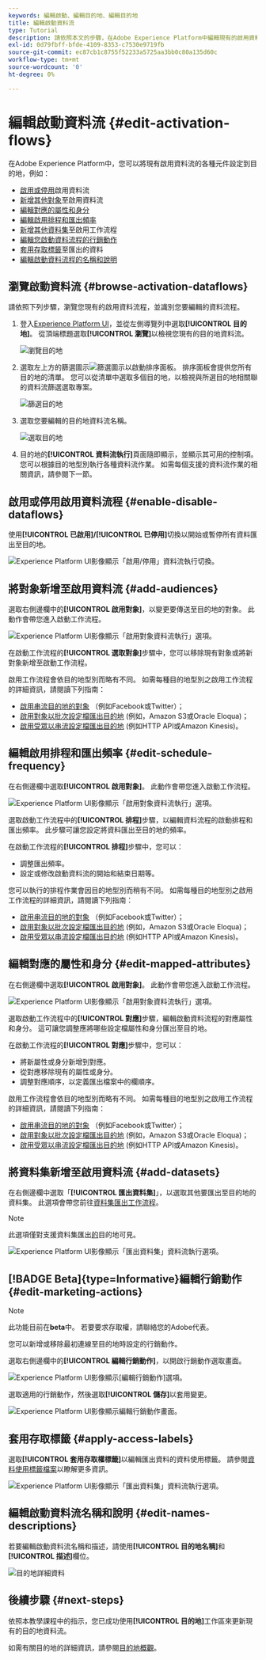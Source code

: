 ```yaml
---
keywords: 編輯啟動、編輯目的地、編輯目的地
title: 編輯啟動資料流
type: Tutorial
description: 請依照本文的步驟，在Adobe Experience Platform中編輯現有的啟用資料流。
exl-id: 0d79fbff-bfde-4109-8353-c7530e9719fb
source-git-commit: ec87cb1c8755f52233a5725aa3bb0c80a135d60c
workflow-type: tm+mt
source-wordcount: '0'
ht-degree: 0%

---
```


# 編輯啟動資料流 {#edit-activation-flows}

在Adobe Experience Platform中，您可以將現有啟用資料流的各種元件設定到目的地，例如：

* [啟用或停用](#enable-disable-dataflows)啟用資料流
* [新增其他對象](#add-audiences)至啟用資料流
* [編輯對應的屬性和身分](#edit-mapped-attributes)
* [編輯啟用排程和匯出頻率](#edit-schedule-frequency)
* [新增其他資料集](#add-datasets)至啟用工作流程
* [編輯您啟動資料流程的行銷動作](#edit-marketing-actions)
* [套用存取標籤](#apply-access-labels)至匯出的資料
* [編輯啟動資料流程的名稱和說明](#edit-names-descriptions)

## 瀏覽啟動資料流 {#browse-activation-dataflows}

請依照下列步驟，瀏覽您現有的啟用資料流程，並識別您要編輯的資料流程。

1. 登入[Experience Platform UI](https://platform.adobe.com/)，並從左側導覽列中選取&#x200B;**[!UICONTROL 目的地]**。 從頂端標題選取&#x200B;**[!UICONTROL 瀏覽]**&#x200B;以檢視您現有的目的地資料流。

   ![瀏覽目的地](../assets/ui/edit-activation/browse-destinations.png)

2. 選取左上方的篩選圖示![篩選圖示](../../images/icons/filter.png)以啟動排序面板。 排序面板會提供您所有目的地的清單。 您可以從清單中選取多個目的地，以檢視與所選目的地相關聯的資料流篩選選取專案。

   ![篩選目的地](../assets/ui/edit-activation/filter-destinations.png)

3. 選取您要編輯的目的地資料流名稱。

   ![選取目的地](../assets/ui/edit-activation/destination-select.png)

4. 目的地的&#x200B;**[!UICONTROL 資料流執行]**&#x200B;頁面隨即顯示，並顯示其可用的控制項。 您可以根據目的地型別執行各種資料流作業。 如需每個支援的資料流作業的相關資訊，請參閱下一節。

## 啟用或停用啟用資料流程 {#enable-disable-dataflows}

使用&#x200B;**[!UICONTROL 已啟用]/[!UICONTROL 已停用]**&#x200B;切換以開始或暫停所有資料匯出至目的地。

![Experience Platform UI影像顯示「啟用/停用」資料流執行切換。](../assets/ui/edit-activation/enable-toggle.png)

## 將對象新增至啟用資料流 {#add-audiences}

選取右側邊欄中的&#x200B;**[!UICONTROL 啟用對象]**，以變更要傳送至目的地的對象。 此動作會帶您進入啟動工作流程。

![Experience Platform UI影像顯示「啟用對象資料流執行」選項。](../assets/ui/edit-activation/activate-audiences.png)

在啟動工作流程的&#x200B;**[!UICONTROL 選取對象]**&#x200B;步驟中，您可以移除現有對象或將新對象新增至啟動工作流程。

啟用工作流程會依目的地型別而略有不同。 如需每種目的地型別之啟用工作流程的詳細資訊，請閱讀下列指南：

* [啟用串流目的地的對象](./activate-segment-streaming-destinations.md) （例如Facebook或Twitter）；
* [啟用對象以批次設定檔匯出目的地](./activate-batch-profile-destinations.md) (例如，Amazon S3或Oracle Eloqua)；
* [啟用受眾以串流設定檔匯出目的地](./activate-streaming-profile-destinations.md) (例如HTTP API或Amazon Kinesis)。

## 編輯啟用排程和匯出頻率 {#edit-schedule-frequency}

在右側邊欄中選取&#x200B;**[!UICONTROL 啟用對象]**。 此動作會帶您進入啟動工作流程。

![Experience Platform UI影像顯示「啟用對象資料流執行」選項。](../assets/ui/edit-activation/activate-audiences.png)

選取啟動工作流程中的&#x200B;**[!UICONTROL 排程]**&#x200B;步驟，以編輯資料流程的啟動排程和匯出頻率。 此步驟可讓您設定將資料匯出至目的地的頻率。

在啟動工作流程的&#x200B;**[!UICONTROL 排程]**&#x200B;步驟中，您可以：
* 調整匯出頻率。
* 設定或修改啟動資料流的開始和結束日期等。

您可以執行的排程作業會因目的地型別而稍有不同。 如需每種目的地型別之啟用工作流程的詳細資訊，請閱讀下列指南：

* [啟用串流目的地的對象](./activate-segment-streaming-destinations.md) （例如Facebook或Twitter）；
* [啟用對象以批次設定檔匯出目的地](./activate-batch-profile-destinations.md) (例如，Amazon S3或Oracle Eloqua)；
* [啟用受眾以串流設定檔匯出目的地](./activate-streaming-profile-destinations.md) (例如HTTP API或Amazon Kinesis)。

## 編輯對應的屬性和身分 {#edit-mapped-attributes}

在右側邊欄中選取&#x200B;**[!UICONTROL 啟用對象]**。 此動作會帶您進入啟動工作流程。

![Experience Platform UI影像顯示「啟用對象資料流執行」選項。](../assets/ui/edit-activation/activate-audiences.png)

選取啟動工作流程中的&#x200B;**[!UICONTROL 對應]**&#x200B;步驟，編輯啟動資料流程的對應屬性和身分。 這可讓您調整應將哪些設定檔屬性和身分匯出至目的地。

在啟動工作流程的&#x200B;**[!UICONTROL 對應]**&#x200B;步驟中，您可以：

* 將新屬性或身分新增到對應。
* 從對應移除現有的屬性或身分。
* 調整對應順序，以定義匯出檔案中的欄順序。

啟用工作流程會依目的地型別而略有不同。 如需每種目的地型別之啟用工作流程的詳細資訊，請閱讀下列指南：

* [啟用串流目的地的對象](./activate-segment-streaming-destinations.md) （例如Facebook或Twitter）；
* [啟用對象以批次設定檔匯出目的地](./activate-batch-profile-destinations.md) (例如，Amazon S3或Oracle Eloqua)；
* [啟用受眾以串流設定檔匯出目的地](./activate-streaming-profile-destinations.md) (例如HTTP API或Amazon Kinesis)。

## 將資料集新增至啟用資料流 {#add-datasets}

在右側邊欄中選取「**[!UICONTROL 匯出資料集]**」，以選取其他要匯出至目的地的資料集。 此選項會帶您前往[資料集匯出工作流程](export-datasets.md)。

>[!NOTE]
>
>此選項僅對支援資料集匯出[的](export-datasets.md#supported-destinations)目的地可見。

![Experience Platform UI影像顯示「匯出資料集」資料流執行選項。](../assets/ui/edit-activation/export-datasets.png)

## [!BADGE Beta]{type=Informative}編輯行銷動作 {#edit-marketing-actions}

>[!NOTE]
>
>此功能目前在&#x200B;**beta**&#x200B;中。 若要要求存取權，請聯絡您的Adobe代表。

您可以新增或移除最初連線至目的地時設定的行銷動作。

選取右側邊欄中的&#x200B;**[!UICONTROL 編輯行銷動作]**，以開啟行銷動作選取畫面。

![Experience Platform UI影像顯示[編輯行銷動作]選項。](../assets/ui/edit-activation/edit-marketing-actions.png)

選取適用的行銷動作，然後選取&#x200B;**[!UICONTROL 儲存]**&#x200B;以套用變更。

![Experience Platform UI影像顯示編輯行銷動作畫面。](../assets/ui/edit-activation/edit-marketing-actions-screen.png)


## 套用存取標籤 {#apply-access-labels}

選取&#x200B;**[!UICONTROL 套用存取權標籤]**&#x200B;以編輯匯出資料的資料使用標籤。 請參閱[資料使用標籤檔案](../../data-governance/labels/overview.md)以瞭解更多資訊。

![Experience Platform UI影像顯示「匯出資料集」資料流執行選項。](../assets/ui/edit-activation/apply-access-labels.png)

## 編輯啟動資料流名稱和說明 {#edit-names-descriptions}

若要編輯啟動資料流名稱和描述，請使用&#x200B;**[!UICONTROL 目的地名稱]**&#x200B;和&#x200B;**[!UICONTROL 描述]**&#x200B;欄位。

![目的地詳細資料](../assets/ui/edit-activation/edit-destination-name-description.png)

## 後續步驟 {#next-steps}

依照本教學課程中的指示，您已成功使用&#x200B;**[!UICONTROL 目的地]**&#x200B;工作區來更新現有的目的地資料流。

如需有關目的地的詳細資訊，請參閱[目的地概觀](../catalog/overview.md)。
